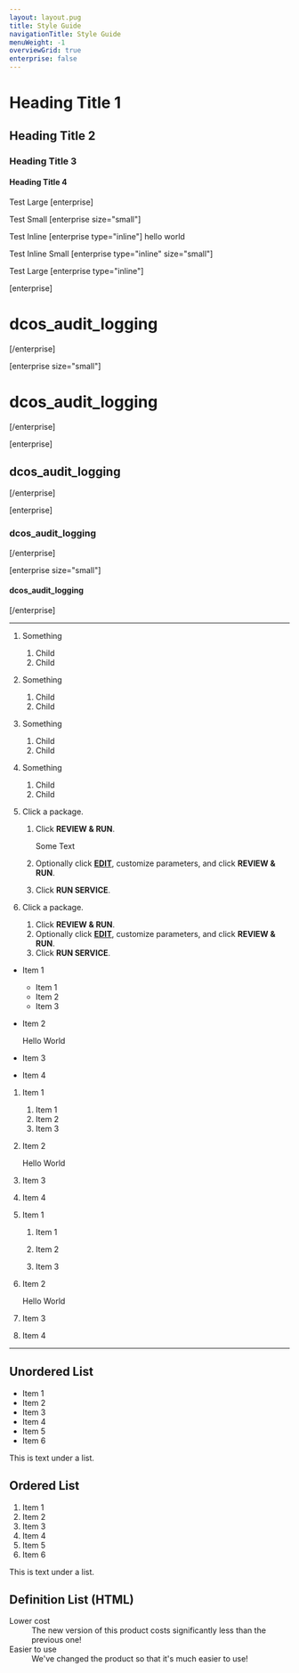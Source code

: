 ```yaml
---
layout: layout.pug
title: Style Guide
navigationTitle: Style Guide
menuWeight: -1
overviewGrid: true
enterprise: false
---
```


# Heading Title 1

## Heading Title 2

### Heading Title 3

#### Heading Title 4

Test Large
[enterprise]

Test Small
[enterprise size="small"]

Test Inline [enterprise type="inline"] hello world

Test Inline Small [enterprise type="inline" size="small"]

Test Large
[enterprise type="inline"]

[enterprise]
# dcos_audit_logging
[/enterprise]

[enterprise size="small"]
# dcos_audit_logging
[/enterprise]

[enterprise]
## dcos_audit_logging
[/enterprise]

[enterprise]
### dcos_audit_logging
[/enterprise]

[enterprise size="small"]
#### dcos_audit_logging
[/enterprise]

---

1. Something
    1. Child
    1. Child
1. Something
    1. Child
    1. Child
1. Something
    1. Child
    1. Child
1. Something
    1. Child
    1. Child


1.  Click a package.
    1. Click **REVIEW & RUN**.

        Some Text

    1. Optionally click [**EDIT**](/1.10/deploying-services/config-universe-service/), customize parameters, and click **REVIEW & RUN**.
    1. Click **RUN SERVICE**.


1.  Click a package.
    1. Click **REVIEW & RUN**.
    1. Optionally click [**EDIT**](/1.10/deploying-services/config-universe-service/), customize parameters, and click **REVIEW & RUN**.
    1. Click **RUN SERVICE**.



* Item 1
    * Item 1
    * Item 2
    * Item 3
* Item 2

    Hello World

* Item 3
* Item 4


1. Item 1
    1. Item 1
    1. Item 2
    1. Item 3
1. Item 2

    Hello World

1. Item 3
1. Item 4


1. Item 1

    1. Item 1

    1. Item 2

    1. Item 3

1. Item 2

    Hello World

1. Item 3

1. Item 4

---

## Unordered List

- Item 1
- Item 2
- Item 3
- Item 4
- Item 5
- Item 6

This is text under a list.

## Ordered List

1. Item 1
2. Item 2
3. Item 3
4. Item 4
5. Item 5
6. Item 6

This is text under a list.

## Definition List (HTML)

<dl>
  <dt>Lower cost</dt>
  <dd>The new version of this product costs significantly less than the previous one!</dd>
  <dt>Easier to use</dt>
  <dd>We've changed the product so that it's much easier to use!</dd>
</dl>
